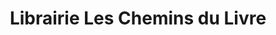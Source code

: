 ---
title: "Librairie Les Chemins du Livre"
url: /maisons-laffitte/librairie-les-chemins-du-livre/
shop: livres
---